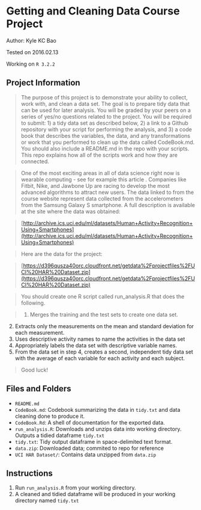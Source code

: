 # Getting and Cleaning Data Course Project

Author: Kyle KC Bao

Tested on 2016.02.13

Working on `R 3.2.2`

## Project Information

> The purpose of this project is to demonstrate your ability to collect, work with, and clean a data set. The goal is to prepare tidy data that can be used for later analysis. You will be graded by your peers on a series of yes/no questions related to the project. You will be required to submit: 1) a tidy data set as described below, 2) a link to a Github repository with your script for performing the analysis, and 3) a code book that describes the variables, the data, and any transformations or work that you performed to clean up the data called CodeBook.md. You should also include a README.md in the repo with your scripts. This repo explains how all of the scripts work and how they are connected.

> One of the most exciting areas in all of data science right now is wearable computing - see for example this article . Companies like Fitbit, Nike, and Jawbone Up are racing to develop the most advanced algorithms to attract new users. The data linked to from the course website represent data collected from the accelerometers from the Samsung Galaxy S smartphone. A full description is available at the site where the data was obtained:

> [http://archive.ics.uci.edu/ml/datasets/Human+Activity+Recognition+Using+Smartphones](http://archive.ics.uci.edu/ml/datasets/Human+Activity+Recognition+Using+Smartphones)

> Here are the data for the project:

> [https://d396qusza40orc.cloudfront.net/getdata%2Fprojectfiles%2FUCI%20HAR%20Dataset.zip](https://d396qusza40orc.cloudfront.net/getdata%2Fprojectfiles%2FUCI%20HAR%20Dataset.zip)


> You should create one R script called run_analysis.R that does the following.

> 1. Merges the training and the test sets to create one data set.
2. Extracts only the measurements on the mean and standard deviation for each measurement.
3. Uses descriptive activity names to name the activities in the data set
4. Appropriately labels the data set with descriptive variable names.
5. From the data set in step 4, creates a second, independent tidy data set with the average of each variable for each activity and each subject.


> Good luck!

## Files and Folders

* `README.md`
* `CodeBook.md`: Codebook summarizing the data in `tidy.txt` and data cleaning done to produce it.
* `CodeBook.Rd`: A shell of documentation for the exported data.
* `run_analysis.R`: Downloads and unzips data into working directory. Outputs a tidied dataframe `tidy.txt`
* `tidy.txt`: Tidy output dataframe in space-delimited text format.
* `data.zip`: Downloaded data; commited to repo for reference
* `UCI HAR Dataset/`: Contains data unzipped from `data.zip`

## Instructions

1. Run `run_analysis.R` from your working directory.
2. A cleaned and tidied dataframe will be produced in your working directory named `tidy.txt`